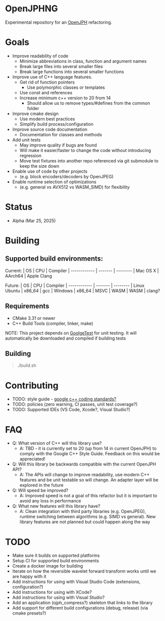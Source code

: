 # OpenJPHNG
Experimental repository for an [OpenJPH](https://github.com/aous72/OpenJPH/) refactoring.  

# Goals

* Improve readability of code 
    * Minimize abbreviations in class, function and argument names
    * Break large files into several smaller files
    * Break large functions into several smaller functions
* Improve use of C++ language features.  
    * Get rid of function pointers
        * Use polymorphic classes or templates
    * Use const and references
    * Increase minimum c++ version to 20 from 14
        * Should allow us to remove types/#defines from the common folder
* Improve cmake design
    * Use modern best practices
    * Simplify build process/configuration
* Improve source code documentation
    * Documentation for classes and methods
* Add unit tests
    * May improve quality if bugs are found
    * Will make it easier/faster to change the code without introducing regression
    * Move test fixtures into another repo referenced via git submodule to keep the size down
* Enable use of code by other projects 
    * (e.g. block encoders/decoders by OpenJPEG)
* Enable runtime selection of optimizations 
    * (e.g. general vs AVX512 vs WASM_SIMD) for flexibility

# Status

* Alpha (Mar 25, 2025)

# Building

## Supported build environments:

Current:
| OS           | CPU     | Compiler
| ------------ | ------- | --------
| Mac OS X     | AArch64 | Apple Clang

Future:
| OS           | CPU     | Compiler
| ------------ | ------- | --------
| Linux Ubuntu | x86_64  | gcc
| Windows      | x86_64  | MSVC
| WASM         | WASM    | clang? 

## Requirements

* CMake 3.31 or newer
* C++ Build Tools (compiler, linker, make)

NOTE: This project depends on [GoolgeTest](https://github.com/google/googletest) for unit testing.  It will automatically be downloaded and compiled if building tests

## Building

> ./build.sh

# Contributing

* TODO: style guide - [google c++ coding standards?](https://google.github.io/styleguide/cppguide.html)
* TODO: policies (zero warning, CI passes, unit test coverage?) 
* TODO: Supported IDEs (VS Code, Xcode?, Visual Studio?)

# FAQ

* Q: What version of C++ will this library use?
  - A: TBD - it is currently set to 20 (up from 14 in current OpenJPH) to comply with the Google C++ Style Guide.  Feedback on this would be appreciated!
* Q: Will this library be backwards compatible with the current OpenJPH API?
  - A: The APIs will change to improve readability, use modern C++ features and be unit testable so will change.  An adapter layer will be explored in the future 
* Q: Will speed be improved?
  - A: Improved speed is not a goal of this refactor but it is important to avoid any loss in performance
* Q: What new features will this library have?
  - A: Clean integration with third party libraries (e.g. OpenJPEG), runtime switching between algorithms (e.g. SIMD vs general).  New library features are not planned but could happen along the way

# TODO

* Make sure it builds on supported platforms
* Setup CI for supported build environments 
* Create a docker image for building
* Iterate on how the reversible wavelet forward transform works until we are happy with it
* Add instructions for using with Visual Studio Code (extensions, configuration?)
* Add instructions for using with XCode?
* Add instructions for using with Visual Studio?
* Add an application (ojph_compress?) skeleton that links to the library
* Add support for different build configurations (debug, release) (via cmake presets?)